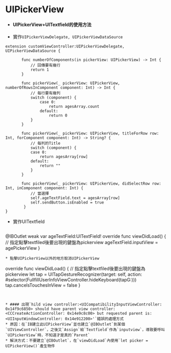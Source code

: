 # UIPickerView

* #### UIPickerView+UITextfield的使用方法
 * 實作`UIPickerViewDelegate, UIPickerViewDataSource`
 ```
extension customViewController:UIPickerViewDelegate, UIPickerViewDataSource {
    
        func numberOfComponents(in pickerView: UIPickerView) -> Int { 
            // 回傳要有幾行
            return 1 
        }
    
        func pickerView(_ pickerView: UIPickerView, numberOfRowsInComponent component: Int) -> Int {
            // 每行要有幾列
            switch (component) {
                case 0:
                    return agesArray.count
                default:
                    return 0
            }
        }
    
        func pickerView(_ pickerView: UIPickerView, titleForRow row: Int, forComponent component: Int) -> String? {
            // 每列的Title    
            switch (component) {
            case 0:
                return agesArray[row]
            default:
                return ""
            }
        }
    
        func pickerView(_ pickerView: UIPickerView, didSelectRow row: Int, inComponent component: Int) {
            // 當選擇
            self.ageTextField.text = agesArray[row]
            self.sendButton.isEnabled = true
         }
 }
 ```
 * 實作UITextfield
 
   ```
  @IBOutlet weak var ageTextField:UITextField!
  override func viewDidLoad() {
         // 指定點擊textfiled後要出現的鍵盤為pickerview
         ageTextField.inputView = agePickerView
 }
 ```
 * 點擊UIPickerView以外的地方取消UIPickerView
 ```
 override func viewDidLoad() {
        // 指定點擊textfiled後要出現的鍵盤為pickerview
        let tap = UITapGestureRecognizer(target: self, action: #selector(FullfillUserInfoViewController.hideKeyboard(tapG:)))
        tap.cancelsTouchesInView = false
 } 
 ```


* #### 出現`hild view controller:<UICompatibilityInputViewController: 0x14f9c6850> should have parent view controller:<CCCreateActionController: 0x14e9c8c00> but requested parent is:<UIInputWindowController: 0x14e912200>'`錯誤的處理方式
 * 原因：在`IB建立此UIPickerView`並也建立`@IBOutlet`到某個`UIViewController`，之後又`Assign`給`Textfield`作為`inputview`，導致要呼叫`UIPickerView`時，不知道才是真的`Parent`
 * 解決方式：不要建立`@IBOutlet`，在`viewDidLoad`內使用`let picker = UIPickerView()`產生物件